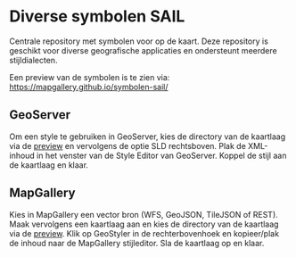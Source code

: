 # Diverse symbolen SAIL
Centrale repository met symbolen voor op de kaart. Deze repository is geschikt voor diverse geografische applicaties en ondersteunt meerdere stijldialecten.

Een preview van de symbolen is te zien via: https://mapgallery.github.io/symbolen-sail/

## GeoServer
Om een style te gebruiken in GeoServer, kies de directory van de kaartlaag via de [preview](https://imroi.github.io/symbolen-sail/) en vervolgens de optie SLD rechtsboven. Plak de XML-inhoud in het venster van de Style Editor van GeoServer. Koppel de stijl aan de kaartlaag en klaar.

## MapGallery
Kies in MapGallery een vector bron (WFS, GeoJSON, TileJSON of REST). Maak vervolgens een kaartlaag aan en kies de directory van de kaartlaag via de [preview](https://mapgallery.github.io/symbolen-sail/). Klik op GeoStyler in de rechterbovenhoek en kopieer/plak de inhoud naar de MapGallery stijleditor. Sla de kaartlaag op en klaar.
